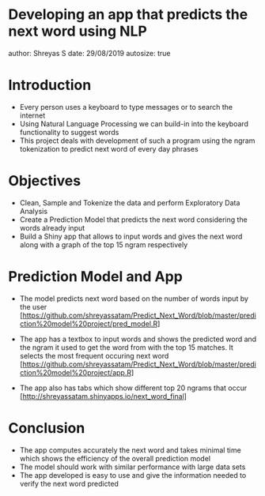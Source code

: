 Developing an app that predicts the next word using NLP
========================================================
author: Shreyas S
date: 29/08/2019
autosize: true

Introduction
========================================================
- Every person uses a keyboard to type messages or to search the internet
- Using Natural Language Processing we can build-in into the keyboard functionality to suggest words
- This project deals with development of such a program using the ngram tokenization to predict next word of every day phrases

Objectives
========================================================
- Clean, Sample and Tokenize the data and perform Exploratory Data Analysis
- Create a Prediction Model that predicts the next word considering the words already input
- Build a Shiny app that allows to input words and gives the next word along with a graph of the top 15 ngram respectively

Prediction Model and App
========================================================
- The model predicts next word based on the number of words input by the user
[https://github.com/shreyassatam/Predict_Next_Word/blob/master/prediction%20model%20project/pred_model.R]

- The app has a textbox to input words and shows the predicted word and the ngram it used to get the word from with the top 15 matches. It selects the most frequent occuring next word
[https://github.com/shreyassatam/Predict_Next_Word/blob/master/prediction%20model%20project/app.R]

- The app also has tabs which show different top 20 ngrams that occur
[http://shreyassatam.shinyapps.io/next_word_final]

Conclusion
========================================================
- The app computes accurately the next word and takes minimal time which shows the efficiency of the overall prediction model
- The model should work with similar performance with large data sets
- The app developed is easy to use and give the information needed to verify the next word predicted
